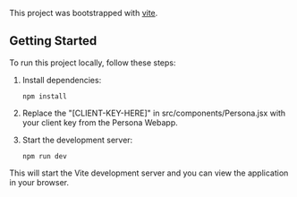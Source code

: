 This project was bootstrapped with [vite](https://vitejs.dev/guide/#scaffolding-your-first-vite-project).

## Getting Started

To run this project locally, follow these steps:

1. Install dependencies:
   ```
   npm install
   ```

2. Replace the "[CLIENT-KEY-HERE]" in src/components/Persona.jsx with your client key from the Persona Webapp.

3. Start the development server:
   ```
   npm run dev
   ```

This will start the Vite development server and you can view the application in your browser.
